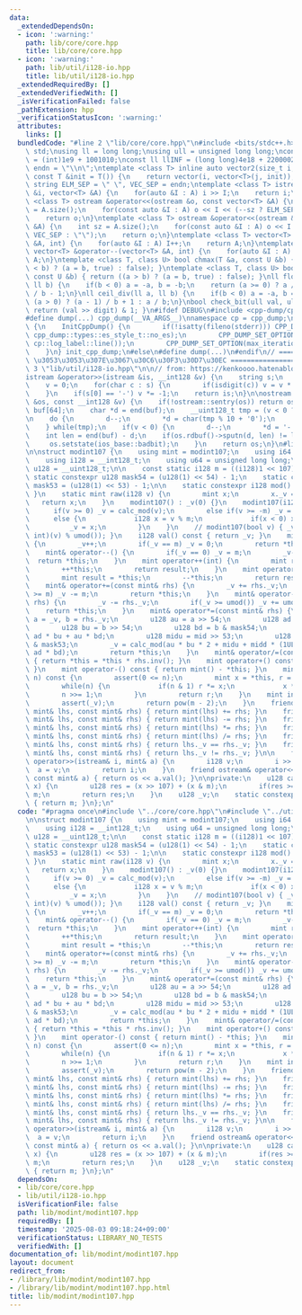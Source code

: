 ```yaml
---
data:
  _extendedDependsOn:
  - icon: ':warning:'
    path: lib/core/core.hpp
    title: lib/core/core.hpp
  - icon: ':warning:'
    path: lib/util/i128-io.hpp
    title: lib/util/i128-io.hpp
  _extendedRequiredBy: []
  _extendedVerifiedWith: []
  _isVerificationFailed: false
  _pathExtension: hpp
  _verificationStatusIcon: ':warning:'
  attributes:
    links: []
  bundledCode: "#line 2 \"lib/core/core.hpp\"\n#include <bits/stdc++.h>\nusing namespace\
    \ std;\nusing ll = long long;\nusing ull = unsigned long long;\nconst int INF\
    \ = (int)1e9 + 1001010;\nconst ll llINF = (long long)4e18 + 22000020;\nconst string\
    \ endn = \"\\n\";\ntemplate <class T> inline auto vector2(size_t i, size_t j,\
    \ const T &init = T()) {\n    return vector(i, vector<T>(j, init));\n}\nconst\
    \ string ELM_SEP = \" \", VEC_SEP = endn;\ntemplate <class T> istream &operator>>(istream\
    \ &i, vector<T> &A) {\n    for(auto &I : A) i >> I;\n    return i;\n}\ntemplate\
    \ <class T> ostream &operator<<(ostream &o, const vector<T> &A) {\n    int sz\
    \ = A.size();\n    for(const auto &I : A) o << I << (--sz ? ELM_SEP : \"\");\n\
    \    return o;\n}\ntemplate <class T> ostream &operator<<(ostream &o, const vector<vector<T>>\
    \ &A) {\n    int sz = A.size();\n    for(const auto &I : A) o << I << (--sz ?\
    \ VEC_SEP : \"\");\n    return o;\n}\ntemplate <class T> vector<T> &operator++(vector<T>\
    \ &A, int) {\n    for(auto &I : A) I++;\n    return A;\n}\ntemplate <class T>\
    \ vector<T> &operator--(vector<T> &A, int) {\n    for(auto &I : A) I--;\n    return\
    \ A;\n}\ntemplate <class T, class U> bool chmax(T &a, const U &b) { return ((a\
    \ < b) ? (a = b, true) : false); }\ntemplate <class T, class U> bool chmin(T &a,\
    \ const U &b) { return ((a > b) ? (a = b, true) : false); }\nll floor_div(ll a,\
    \ ll b) {\n    if(b < 0) a = -a, b = -b;\n    return (a >= 0) ? a / b : (a + 1)\
    \ / b - 1;\n}\nll ceil_div(ll a, ll b) {\n    if(b < 0) a = -a, b = -b;\n    return\
    \ (a > 0) ? (a - 1) / b + 1 : a / b;\n}\nbool check_bit(ull val, ull digit) {\
    \ return (val >> digit) & 1; }\n#ifdef DEBUG\n#include <cpp-dump/cpp-dump.hpp>\n\
    #define dump(...) cpp_dump(__VA_ARGS__)\nnamespace cp = cpp_dump;\nstruct InitCppDump\
    \ {\n    InitCppDump() {\n        if(!isatty(fileno(stderr))) CPP_DUMP_SET_OPTION(es_style,\
    \ cpp_dump::types::es_style_t::no_es);\n        CPP_DUMP_SET_OPTION(log_label_func,\
    \ cp::log_label::line());\n        CPP_DUMP_SET_OPTION(max_iteration_count, 30);\n\
    \    }\n} init_cpp_dump;\n#else\n#define dump(...)\n#endif\n// ====================\
    \ \u3053\u3053\u307E\u3067\u30C6\u30F3\u30D7\u30EC ====================\n#line\
    \ 3 \"lib/util/i128-io.hpp\"\n\n// from: https://kenkoooo.hatenablog.com/entry/2016/11/30/163533\n\
    istream &operator>>(istream &is, __int128 &v) {\n    string s;\n    is >> s;\n\
    \    v = 0;\n    for(char c : s) {\n        if(isdigit(c)) v = v * 10 + (c - '0');\n\
    \    }\n    if(s[0] == '-') v *= -1;\n    return is;\n}\n\nostream &operator<<(ostream\
    \ &os, const __int128 &v) {\n    if(!ostream::sentry(os)) return os;\n    char\
    \ buf[64];\n    char *d = end(buf);\n    __uint128_t tmp = (v < 0 ? -v : v);\n\
    \n    do {\n        d--;\n        *d = char(tmp % 10 + '0');\n        tmp /= 10;\n\
    \    } while(tmp);\n    if(v < 0) {\n        d--;\n        *d = '-';\n    }\n\
    \    int len = end(buf) - d;\n    if(os.rdbuf()->sputn(d, len) != len) {\n   \
    \     os.setstate(ios_base::badbit);\n    }\n    return os;\n}\n#line 4 \"lib/modint/modint107.hpp\"\
    \n\nstruct modint107 {\n    using mint = modint107;\n    using i64 = long long;\n\
    \    using i128 = __int128_t;\n    using u64 = unsigned long long;\n    using\
    \ u128 = __uint128_t;\n\n    const static i128 m = ((i128)1 << 107) - 1;\n   \
    \ static constexpr u128 mask54 = (u128(1) << 54) - 1;\n    static constexpr u128\
    \ mask53 = (u128(1) << 53) - 1;\n\n    static constexpr i128 mod() { return m;\
    \ }\n    static mint raw(i128 v) {\n        mint x;\n        x._v = v;\n     \
    \   return x;\n    }\n    modint107() : _v(0) {}\n    modint107(i128 v) {\n  \
    \      if(v >= 0) _v = calc_mod(v);\n        else if(v >= -m) _v = v + m;\n  \
    \      else {\n            i128 x = v % m;\n            if(x < 0) x += m;\n  \
    \          _v = x;\n        }\n    }\n    // modint107(bool v) { _v = ((unsigned\
    \ int)(v) % umod()); }\n    i128 val() const { return _v; }\n    mint& operator++()\
    \ {\n        _v++;\n        if(_v == m) _v = 0;\n        return *this;\n    }\n\
    \    mint& operator--() {\n        if(_v == 0) _v = m;\n        _v--;\n      \
    \  return *this;\n    }\n    mint operator++(int) {\n        mint result = *this;\n\
    \        ++*this;\n        return result;\n    }\n    mint operator--(int) {\n\
    \        mint result = *this;\n        --*this;\n        return result;\n    }\n\
    \    mint& operator+=(const mint& rhs) {\n        _v += rhs._v;\n        if(_v\
    \ >= m) _v -= m;\n        return *this;\n    }\n    mint& operator-=(const mint&\
    \ rhs) {\n        _v -= rhs._v;\n        if(_v >= umod()) _v += umod();\n    \
    \    return *this;\n    }\n    mint& operator*=(const mint& rhs) {\n        u128\
    \ a = _v, b = rhs._v;\n        u128 au = a >> 54;\n        u128 ad = a & mask54;\n\
    \        u128 bu = b >> 54;\n        u128 bd = b & mask54;\n        u128 mid =\
    \ ad * bu + au * bd;\n        u128 midu = mid >> 53;\n        u128 midd = mid\
    \ & mask53;\n        _v = calc_mod(au * bu * 2 + midu + midd * (1ULL << 54) +\
    \ ad * bd);\n        return *this;\n    }\n    mint& operator/=(const mint& rhs)\
    \ { return *this = *this * rhs.inv(); }\n    mint operator+() const { return *this;\
    \ }\n    mint operator-() const { return mint() - *this; }\n    mint pow(i128\
    \ n) const {\n        assert(0 <= n);\n        mint x = *this, r = (i128)1;\n\
    \        while(n) {\n            if(n & 1) r *= x;\n            x *= x;\n    \
    \        n >>= 1;\n        }\n        return r;\n    }\n    mint inv() const {\n\
    \        assert(_v);\n        return pow(m - 2);\n    }\n    friend mint operator+(const\
    \ mint& lhs, const mint& rhs) { return mint(lhs) += rhs; }\n    friend mint operator-(const\
    \ mint& lhs, const mint& rhs) { return mint(lhs) -= rhs; }\n    friend mint operator*(const\
    \ mint& lhs, const mint& rhs) { return mint(lhs) *= rhs; }\n    friend mint operator/(const\
    \ mint& lhs, const mint& rhs) { return mint(lhs) /= rhs; }\n    friend bool operator==(const\
    \ mint& lhs, const mint& rhs) { return lhs._v == rhs._v; }\n    friend bool operator!=(const\
    \ mint& lhs, const mint& rhs) { return lhs._v != rhs._v; }\n\n    friend istream&\
    \ operator>>(istream& i, mint& a) {\n        i128 v;\n        i >> v;\n      \
    \  a = v;\n        return i;\n    }\n    friend ostream& operator<<(ostream& os,\
    \ const mint& a) { return os << a.val(); }\n\nprivate:\n    u128 calc_mod(u128\
    \ x) {\n        u128 res = (x >> 107) + (x & m);\n        if(res >= m) res -=\
    \ m;\n        return res;\n    }\n    u128 _v;\n    static constexpr u128 umod()\
    \ { return m; }\n};\n"
  code: "#pragma once\n#include \"../core/core.hpp\"\n#include \"../util/i128-io.hpp\"\
    \n\nstruct modint107 {\n    using mint = modint107;\n    using i64 = long long;\n\
    \    using i128 = __int128_t;\n    using u64 = unsigned long long;\n    using\
    \ u128 = __uint128_t;\n\n    const static i128 m = ((i128)1 << 107) - 1;\n   \
    \ static constexpr u128 mask54 = (u128(1) << 54) - 1;\n    static constexpr u128\
    \ mask53 = (u128(1) << 53) - 1;\n\n    static constexpr i128 mod() { return m;\
    \ }\n    static mint raw(i128 v) {\n        mint x;\n        x._v = v;\n     \
    \   return x;\n    }\n    modint107() : _v(0) {}\n    modint107(i128 v) {\n  \
    \      if(v >= 0) _v = calc_mod(v);\n        else if(v >= -m) _v = v + m;\n  \
    \      else {\n            i128 x = v % m;\n            if(x < 0) x += m;\n  \
    \          _v = x;\n        }\n    }\n    // modint107(bool v) { _v = ((unsigned\
    \ int)(v) % umod()); }\n    i128 val() const { return _v; }\n    mint& operator++()\
    \ {\n        _v++;\n        if(_v == m) _v = 0;\n        return *this;\n    }\n\
    \    mint& operator--() {\n        if(_v == 0) _v = m;\n        _v--;\n      \
    \  return *this;\n    }\n    mint operator++(int) {\n        mint result = *this;\n\
    \        ++*this;\n        return result;\n    }\n    mint operator--(int) {\n\
    \        mint result = *this;\n        --*this;\n        return result;\n    }\n\
    \    mint& operator+=(const mint& rhs) {\n        _v += rhs._v;\n        if(_v\
    \ >= m) _v -= m;\n        return *this;\n    }\n    mint& operator-=(const mint&\
    \ rhs) {\n        _v -= rhs._v;\n        if(_v >= umod()) _v += umod();\n    \
    \    return *this;\n    }\n    mint& operator*=(const mint& rhs) {\n        u128\
    \ a = _v, b = rhs._v;\n        u128 au = a >> 54;\n        u128 ad = a & mask54;\n\
    \        u128 bu = b >> 54;\n        u128 bd = b & mask54;\n        u128 mid =\
    \ ad * bu + au * bd;\n        u128 midu = mid >> 53;\n        u128 midd = mid\
    \ & mask53;\n        _v = calc_mod(au * bu * 2 + midu + midd * (1ULL << 54) +\
    \ ad * bd);\n        return *this;\n    }\n    mint& operator/=(const mint& rhs)\
    \ { return *this = *this * rhs.inv(); }\n    mint operator+() const { return *this;\
    \ }\n    mint operator-() const { return mint() - *this; }\n    mint pow(i128\
    \ n) const {\n        assert(0 <= n);\n        mint x = *this, r = (i128)1;\n\
    \        while(n) {\n            if(n & 1) r *= x;\n            x *= x;\n    \
    \        n >>= 1;\n        }\n        return r;\n    }\n    mint inv() const {\n\
    \        assert(_v);\n        return pow(m - 2);\n    }\n    friend mint operator+(const\
    \ mint& lhs, const mint& rhs) { return mint(lhs) += rhs; }\n    friend mint operator-(const\
    \ mint& lhs, const mint& rhs) { return mint(lhs) -= rhs; }\n    friend mint operator*(const\
    \ mint& lhs, const mint& rhs) { return mint(lhs) *= rhs; }\n    friend mint operator/(const\
    \ mint& lhs, const mint& rhs) { return mint(lhs) /= rhs; }\n    friend bool operator==(const\
    \ mint& lhs, const mint& rhs) { return lhs._v == rhs._v; }\n    friend bool operator!=(const\
    \ mint& lhs, const mint& rhs) { return lhs._v != rhs._v; }\n\n    friend istream&\
    \ operator>>(istream& i, mint& a) {\n        i128 v;\n        i >> v;\n      \
    \  a = v;\n        return i;\n    }\n    friend ostream& operator<<(ostream& os,\
    \ const mint& a) { return os << a.val(); }\n\nprivate:\n    u128 calc_mod(u128\
    \ x) {\n        u128 res = (x >> 107) + (x & m);\n        if(res >= m) res -=\
    \ m;\n        return res;\n    }\n    u128 _v;\n    static constexpr u128 umod()\
    \ { return m; }\n};\n"
  dependsOn:
  - lib/core/core.hpp
  - lib/util/i128-io.hpp
  isVerificationFile: false
  path: lib/modint/modint107.hpp
  requiredBy: []
  timestamp: '2025-08-03 09:18:24+09:00'
  verificationStatus: LIBRARY_NO_TESTS
  verifiedWith: []
documentation_of: lib/modint/modint107.hpp
layout: document
redirect_from:
- /library/lib/modint/modint107.hpp
- /library/lib/modint/modint107.hpp.html
title: lib/modint/modint107.hpp
---
```

